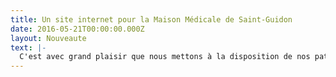 ```yaml
---
title: Un site internet pour la Maison Médicale de Saint-Guidon
date: 2016-05-21T00:00:00.000Z
layout: Nouveaute
text: |-
  C'est avec grand plaisir que nous mettons à la disposition de nos patients et collègues notre nouveau site internet qui nous l’espérons s'avèrera très utile.
---
```


